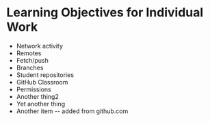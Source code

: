# Learning Objectives for Individual Work

* Network activity
* Remotes
* Fetch/push
* Branches
* Student repositories
* GitHub Classroom
* Permissions
* Another thing2
* Yet another thing
* Another item -- added from github.com
